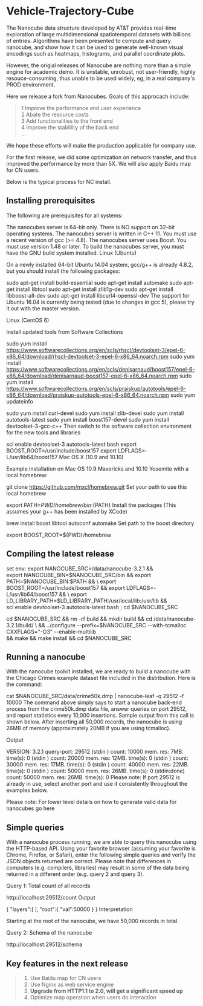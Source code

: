 # Vehicle-Trajectory-Cube

The Nanocube data structure developed by AT&T provides real-time exploration of large multidimensional spatiotemporal datasets with billions of entries. Algorithms have been presented to compute and query nanocube, and show how it can be used to generate well-known visual encodings such as heatmaps, histograms, and parallel coordinate plots. 

However, the origial releases of Nanocube are nothing more than a simple engine for academic demo. It is unstable, unrobust, not user-friendly, highly resouce-consuming, thus unable to be used widely, eg, in a real company's PROD environment.

Here we release a fork from Nanocubes. Goals of this approcach include:
>1 Improve the performance and user experience<br>
2 Abate the resource costs<br>
3 Add functionalities to the front end<br>
4 Improve the stablility of the back end<br>
...<br>

We hope these efforts will make the production applicable for company use.

For the first release, we did some optimization on network transfer, and thus improved the performance by more than 5X. We will also apply Baidu map for CN users.

Below is the typical process for NC install.

## Installing prerequisites

The following are prerequisites for all systems:

The nanocubes server is 64-bit only. There is NO support on 32-bit operating systems.
The nanocubes server is written in C++ 11. You must use a recent version of gcc (>= 4.8).
The nanocubes server uses Boost. You must use version 1.48 or later.
To build the nanocubes server, you must have the GNU build system installed.
Linux (Ubuntu)

On a newly installed 64-bit Ubuntu 14.04 system, gcc/g++ is already 4.8.2, but you should install the following packages:

sudo apt-get install build-essential
sudo apt-get install automake
sudo apt-get install libtool
sudo apt-get install zlib1g-dev
sudo apt-get install libboost-all-dev
sudo apt-get install libcurl4-openssl-dev
The support for Ubuntu 16.04 is currently being tested (due to changes in gcc 5), please try it out with the master version.

Linux (CentOS 6)

Install updated tools from Software Collections

sudo yum install https://www.softwarecollections.org/en/scls/rhscl/devtoolset-3/epel-6-x86_64/download/rhscl-devtoolset-3-epel-6-x86_64.noarch.rpm
sudo yum install https://www.softwarecollections.org/en/scls/denisarnaud/boost157/epel-6-x86_64/download/denisarnaud-boost157-epel-6-x86_64.noarch.rpm
sudo yum install https://www.softwarecollections.org/en/scls/praiskup/autotools/epel-6-x86_64/download/praiskup-autotools-epel-6-x86_64.noarch.rpm
sudo yum updateinfo

sudo yum install curl-devel
sudo yum install zlib-devel
sudo yum install autotools-latest
sudo yum install boost157-devel
sudo yum install devtoolset-3-gcc-c++
Then switch to the software collection environment for the new tools and libraries

scl enable devtoolset-3 autotools-latest bash
export BOOST_ROOT=/usr/include/boost157
export LDFLAGS=-L/usr/lib64/boost157
Mac OS X (10.9 and 10.10)

Example installation on Mac OS 10.9 Mavericks and 10.10 Yosemite with a local homebrew:

git clone https://github.com/mxcl/homebrew.git
Set your path to use this local homebrew

export PATH=${PWD}/homebrew/bin:${PATH}
Install the packages (This assumes your g++ has been installed by XCode)

brew install boost libtool autoconf automake
Set path to the boost directory

export BOOST_ROOT=${PWD}/homebrew

## Compiling the latest release

set env:
export NANOCUBE_SRC=/data/nanocube-3.2.1 && \
export NANOCUBE_BIN=$NANOCUBE_SRC/bin && export PATH=$NANOCUBE_BIN:$PATH &&  \
export BOOST_ROOT=/usr/include/boost157 && export LDFLAGS=-L/usr/lib64/boost157 && \
export LD_LIBRARY_PATH=$LD_LIBRARY_PATH:/usr/local/lib:/usr/lib &&\
scl enable devtoolset-3 autotools-latest bash ;
cd $NANOCUBE_SRC

cd $NANOCUBE_SRC &&   rm -rf build && mkdir build && cd /data/nanocube-3.2.1/build/  \
&& ../configure --prefix=$NANOCUBE_SRC --with-tcmalloc CXXFLAGS="-O3"  --enable-multilib \
&& make  && make install && cd $NANOCUBE_SRC

## Running a nanocube

With the nanocube toolkit installed, we are ready to build a nanocube with the Chicago Crimes example dataset file included in the distribution. Here is the command:

cat $NANOCUBE_SRC/data/crime50k.dmp | nanocube-leaf -q 29512 -f 10000
The command above simply says to start a nanocube back-end process from the crime50k.dmp data file, answer queries on port 29512, and report statistics every 10,000 insertions. Sample output from this call is shown below. After inserting all 50,000 records, the nanocube is using 26MB of memory (approximately 20MB if you are using tcmalloc).

Output

VERSION: 3.2.1
query-port: 29512
(stdin     ) count:      10000 mem. res:          7MB. time(s):          0
(stdin     ) count:      20000 mem. res:         12MB. time(s):          0
(stdin     ) count:      30000 mem. res:         17MB. time(s):          0
(stdin     ) count:      40000 mem. res:         22MB. time(s):          0
(stdin     ) count:      50000 mem. res:         26MB. time(s):          0
(stdin:done) count:      50000 mem. res:         26MB. time(s):          0
Please note: If port 29512 is already in use, select another port and use it consistently throughout the examples below.

Please note: For lower level details on how to generate valid data for nanocubes go here

## Simple queries

With a nanocube process running, we are able to query this nanocube using the HTTP-based API. Using your favorite browser (assuming your favorite is Chrome, Firefox, or Safari), enter the following simple queries and verify the JSON objects returned are correct. Please note that differences in computers (e.g. compilers, libraries) may result in some of the data being returned in a different order (e.g. query 2 and query 3).

Query 1: Total count of all records

http://localhost:29512/count
Output

{ "layers":[  ], "root":{ "val":50000 } }
Interpretation

Starting at the root of the nanocube, we have 50,000 records in total.

Query 2: Schema of the nanocube

http://localhost:29512/schema

## Key features in the next release
>1. Use Baidu map for CN users<br>
>2. Use Nginx as web service engine<br>
>3. **Upgrade from HTTP1.1 to 2.0, will get a significant speed up** <br>
>4. Optimize map operation when users do interaction<br>
